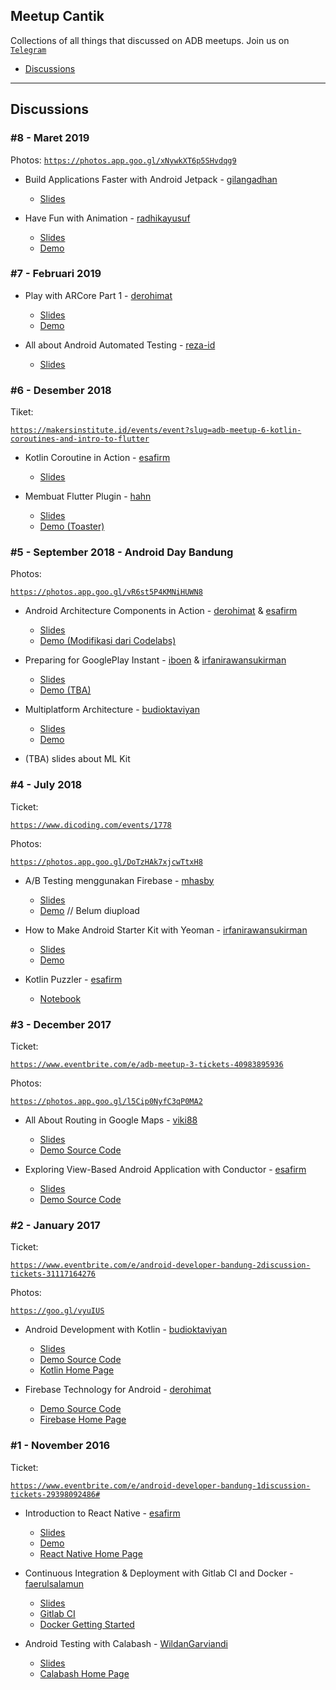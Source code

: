 ## Meetup Cantik

Collections of all things that discussed on ADB meetups. Join us on [`Telegram`](https://t.me/androidDevBdg)

- [Discussions](#discussion)

---

## Discussions

### #8 - Maret 2019

Photos:
[`https://photos.app.goo.gl/xNywkXT6p5SHvdqg9`](https://photos.app.goo.gl/xNywkXT6p5SHvdqg9)

- Build Applications Faster with Android Jetpack - [gilangadhan](https://github.com/gilangadhan)

    - [Slides](https://docs.google.com/presentation/d/15Bb43cBTnSPr---A8myWrjK1aH7veWhR6ewEN_gx7Wk/edit#slide=id.p)

- Have Fun with Animation - [radhikayusuf](https://github.com/radhikayusuf)

    - [Slides](https://docs.google.com/presentation/d/1sIIXv7I3y_6hD9u7QoJ5QRpI50Sj9iPfVPpLaFzF-oo/edit#slide=id.g4cd7bce507_0_61)
    - [Demo](https://github.com/radhikayusuf/animation-demo)


### #7 - Februari 2019

- Play with ARCore Part 1 - [derohimat](https://github.com/derohimat)

    - [Slides](https://docs.google.com/presentation/d/1Ua1F-kAs1iGLnby6IIHWsvV9RwWPwnzZ0x8xYQUapkA/edit#slide=id.p)
    - [Demo](https://github.com/derohimat/ArCoreFurniture)

- All about Android Automated Testing - [reza-id](https://github.com/reza-id)

    - [Slides](https://docs.google.com/presentation/d/1_u7NW3hSfLRTUJ3yp9jdWn5WNd8w9pjJ3u0Cw-FAzk8/edit#slide=id.g4f8631102d_0_28)

### #6 - Desember 2018 

Tiket: 

[`https://makersinstitute.id/events/event?slug=adb-meetup-6-kotlin-coroutines-and-intro-to-flutter`](https://makersinstitute.id/events/event?slug=adb-meetup-6-kotlin-coroutines-and-intro-to-flutter)

- Kotlin Coroutine in Action - [esafirm](https://github.com/esafirm)

    - [Slides](https://docs.google.com/presentation/d/1xmD44PgGZ__UjRre-YMv915wbQahT22tKby7xiCE_o0/edit?usp=sharing)

- Membuat Flutter Plugin - [hahn](https://github.com/hahn)

    - [Slides](https://docs.google.com/presentation/d/1Rna5sfegBCs42Fah-ecWMDVXGPXa1KV2LtXeiEyvJp4/edit#slide=id.g4a922accec_0_0)
    - [Demo (Toaster)](https://github.com/hahn/toaster)



### #5 - September 2018 - Android Day Bandung

Photos:

[`https://photos.app.goo.gl/vR6st5P4KMNiHUWN8`](https://photos.app.goo.gl/vR6st5P4KMNiHUWN8)

- Android Architecture Components in Action - [derohimat](https://github.com/derohimat) & [esafirm](https://github.com/esafirm)

  - [Slides](https://docs.google.com/presentation/d/1_34O6bccxqy8b3bfXBc-j2dseRM9qHWHQJXD1aWmK6Q/edit?usp=sharing)
  - [Demo (Modifikasi dari Codelabs)](https://github.com/AndroidDeveloperBandung/android-build-an-app-architecture-components)

- Preparing for GooglePlay Instant - [iboen](https://github.com/iboen) & [irfanirawansukirman](https://github.com/irfanirawansukirman)

  - [Slides](https://docs.google.com/presentation/d/1W5SH32u_8Ftx6VNkrfImZk739aUVHFAqchZabtF9bNo/edit?usp=sharing)
  - [Demo (TBA)]()

- Multiplatform Architecture - [budioktaviyan](https://github.com/budioktaviyan)

  - [Slides](https://docs.google.com/presentation/d/1UNQEw5LoE-MpH_oBzuK2Dt3dLn_2E-MKFFs3Ae7B1PA/edit?usp=sharing)
  - [Demo](https://github.com/pink-room/kotlin-multiplatform-template)

- (TBA) slides about ML Kit

### #4 - July 2018

Ticket:

[`https://www.dicoding.com/events/1778`](https://www.dicoding.com/events/1778)

Photos:

[`https://photos.app.goo.gl/DoTzHAk7xjcwTtxH8`](https://photos.app.goo.gl/DoTzHAk7xjcwTtxH8)

- A/B Testing menggunakan Firebase - [mhasby](https://github.com/mhasby)

  - [Slides](https://docs.google.com/presentation/d/1iBBLGrwQwL_oVLULWetbiY1U3FBZtRYzhIigXed2zSc/edit?usp=drivesdk)
  - [Demo]() // Belum diupload

- How to Make Android Starter Kit with Yeoman - [irfanirawansukirman](https://github.com/irfanirawansukirman)

  - [Slides](https://drive.google.com/open?id=1SR--SDa9T6pxr9l6NmlJZc2SBH3VEvzA)
  - [Demo](https://github.com/irfanirawansukirman/generator-adb-bandung-4)

- Kotlin Puzzler - [esafirm](https://github.com/esafirm)
  - [Notebook](https://github.com/esafirm/Notebook/blob/master/kotlin-puzzler-adb-4/ADB%20Meetup%20%234%20-%20Kotlin%20Puzzler%20.ipynb)

### #3 - December 2017

Ticket:

[`https://www.eventbrite.com/e/adb-meetup-3-tickets-40983895936`](https://www.eventbrite.com/e/adb-meetup-3-tickets-40983895936)

Photos:

[`https://photos.app.goo.gl/l5Cip0NyfC3qP0MA2`](https://photos.app.goo.gl/l5Cip0NyfC3qP0MA2)

- All About Routing in Google Maps - [viki88](https://github.com/viki88)

  - [Slides](https://drive.google.com/open?id=1HoBfFg7fPIZmrW7z7uHQzp8Momf2g-ZW)
  - [Demo Source Code](https://github.com/viki88/RoutingGoogleMaps)

- Exploring View-Based Android Application with Conductor - [esafirm](https;//github.com/esafirm)
  - [Slides](https://docs.google.com/presentation/d/14Z2IcIT5iySfre9mp8mkv-bjL3sNn0fYthtLWwAT6ls/edit?usp=sharing)
  - [Demo Source Code](https://github.com/esafirm/talks-codes/tree/master/Conductor)

### #2 - January 2017

Ticket:

[`https://www.eventbrite.com/e/android-developer-bandung-2discussion-tickets-31117164276`](https://www.eventbrite.com/e/android-developer-bandung-2discussion-tickets-31117164276)

Photos:

[`https://goo.gl/vyuIUS`](https://goo.gl/vyuIUS)

- Android Development with Kotlin - [budioktaviyan](https://github.com/budioktaviyan)

  - [Slides](https://docs.google.com/presentation/d/1nGPr_H9iZtDGidink3StFEWs9JRkOT-A7DohH6seHJo/edit#slide=id.p)
  - [Demo Source Code](https://github.com/budioktaviyan/kotlin-android)
  - [Kotlin Home Page](http://kotlinlang.org/)

- Firebase Technology for Android - [derohimat](https://github.com/derohimat)
  - [Demo Source Code](https://github.com/derohimat/FirebaseAssistant)
  - [Firebase Home Page](https://firebase.google.com/)

### #1 - November 2016

Ticket:

[`https://www.eventbrite.com/e/android-developer-bandung-1discussion-tickets-29398092486#`](https://www.eventbrite.com/e/android-developer-bandung-1discussion-tickets-29398092486#)

- Introduction to React Native - [esafirm](https://github.com/esafirm/)

  - [Slides](https://cdn.rawgit.com/esafirm/esafirm.github.io/master/slide-rn-intro.html)
  - [Demo](https://github.com/esafirm/React-Native-Intro)
  - [React Native Home Page](https://facebook.github.io/react-native/)

- Continuous Integration & Deployment with Gitlab CI and Docker - [faerulsalamun](https://github.com/faerulsalamun)

  - [Slides](http://www.slideshare.net/faerul/continuous-integration-continuous-deployment)
  - [Gitlab CI](https://about.gitlab.com/gitlab-ci/)
  - [Docker Getting Started](https://docs.docker.com/engine/getstarted/)

- Android Testing with Calabash - [WildanGarviandi](https://github.com/WildanGarviandi)
  - [Slides](http://www.slideshare.net/kellinreaver/android-testing-calabash)
  - [Calabash Home Page](http://calaba.sh/)
